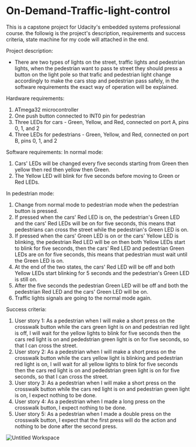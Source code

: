 # On-Demand-Traffic-light-control
This is a capstone project for Udacity's embedded systems professional course.
the followig is the project's description, requirements and success criteria, state machine for my code will attached in the end.
 
Project description:
- There are two types of lights on the street, traffic lights and pedestrian lights, when the pedestrian want to pass te street they should press a button on the light pole so that trafic and pedestrian light change accordingly to make the cars stop and pedestrian pass safely, in the software requirements the exact way of operation will be explained.
 
Hardware requirements:
1. ATmega32 microcontroller
2. One push button connected to INT0 pin for pedestrian
3. Three LEDs for cars - Green, Yellow, and Red, connected on port A, pins 0, 1, and 2
4. Three LEDs for pedestrians - Green, Yellow, and Red, connected on port B, pins 0, 1, and 2
 
Software requirements: 
In normal mode:
1. Cars' LEDs will be changed every five seconds starting from Green then yellow then red then yellow then Green.
2. The Yellow LED will blink for five seconds before moving to Green or Red LEDs.
 
In pedestrian mode:
1. Change from normal mode to pedestrian mode when the pedestrian button is pressed.
2. If pressed when the cars' Red LED is on, the pedestrian's Green LED and the cars' Red LEDs will be on for five seconds, this means that pedestrians can cross the street while the pedestrian's Green LED is on.
3. If pressed when the cars' Green LED is on or the cars' Yellow LED is blinking, the pedestrian Red LED will be on then both Yellow LEDs start to blink for five seconds, then the cars' Red LED and pedestrian Green LEDs are on for five seconds, this means that pedestrian must wait until the Green LED is on.
4. At the end of the two states, the cars' Red LED will be off and both Yellow LEDs start blinking for 5 seconds and the pedestrian's Green LED is still on.
5. After the five seconds the pedestrian Green LED will be off and both the pedestrian Red LED and the cars' Green LED will be on.
6. Traffic lights signals are going to the normal mode again.
 
Success criteria:
1. User story 1: As a pedestrian when I will make a short press on the crosswalk button while the cars green light is on and pedestrian red light is off, I will wait for the yellow lights to blink for five seconds then the cars red light is on and pededstrian green light is on for five seconds, so that I can cross the street.
2. User story 2: As a pedestrian when I will make a short press on the crosswalk button while the cars yellow light is blinking and pedestrian red light is on, I will wait for all yellow lights to blink for five seconds then the cars red light is on and pededstrian green light is on for five seconds, so that I can cross the street.
3. User story 3: As a pedestrian when I will make a short press on the crosswalk button while the cars red light is on and pedestrian green light is on, I expect nothing to be done.
4. User story 4: As a pedestrian when I made a long press on the crosswalk button, I expect nothing to be done.
5. User story 5: As a pedestrian when I made a double press on the crosswalk button, I expect that the first press will do the action and nothing to be done after the second press.

 ![Untitled Workspace](https://github.com/OSRashid/On-Demand-Traffic-light-control/assets/30478113/3ee02749-5dd6-4465-8031-39fa7869c8e1)
